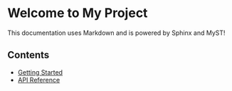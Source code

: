 # Welcome to My Project

This documentation uses Markdown and is powered by Sphinx and MyST!

## Contents

- [Getting Started](getting_started.md)
- [API Reference](api.md)
